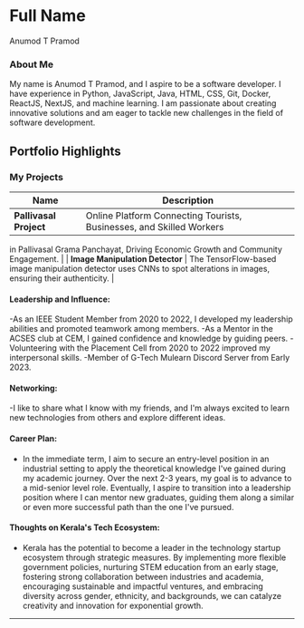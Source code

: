# Full Name 
Anumod T Pramod

### About Me

My name is Anumod T Pramod, and I aspire to be a software developer. I have experience in Python, JavaScript, Java, HTML, CSS, Git, Docker, ReactJS, NextJS, and machine learning. I am passionate about creating innovative solutions and am eager to tackle new challenges in the field of software development.


## Portfolio Highlights

### My Projects

| Name                | Description                                                               |
|---------------------|---------------------------------------------------------------------------|
| **Pallivasal Project**  |Online Platform Connecting Tourists, Businesses, and Skilled Workers
in Pallivasal Grama Panchayat, Driving Economic Growth and
Community Engagement.                                              |
| **Image Manipulation Detector**  | The TensorFlow-based image manipulation detector uses CNNs to
spot alterations in images, ensuring their authenticity.                                              |

#### Leadership and Influence:

-As an IEEE Student Member from 2020 to 2022, I developed my leadership abilities and promoted teamwork among members.
-As a Mentor in the ACSES club at CEM, I gained confidence and knowledge by guiding peers.
-Volunteering with the Placement Cell from 2020 to 2022 improved my interpersonal skills.
-Member of G-Tech Mulearn Discord Server from Early 2023.

#### Networking:

-I like to share what I know with my friends, and I'm always excited to learn new technologies from others and explore different ideas.

#### Career Plan:

- In the immediate term, I aim to secure an entry-level position in an industrial setting to apply the theoretical knowledge I've gained during my academic journey. Over the next 2-3 years, my goal is to advance to a mid-senior level role. Eventually, I aspire to transition into a leadership position where I can mentor new graduates, guiding them along a similar or even more successful path than the one I've pursued.

#### Thoughts on Kerala's Tech Ecosystem:

- Kerala has the potential to become a leader in the technology startup ecosystem through strategic measures. By implementing more flexible government policies, nurturing STEM education from an early stage, fostering strong collaboration between industries and academia, encouraging sustainable and impactful ventures, and embracing diversity across gender, ethnicity, and backgrounds, we can catalyze creativity and innovation for exponential growth.

---
